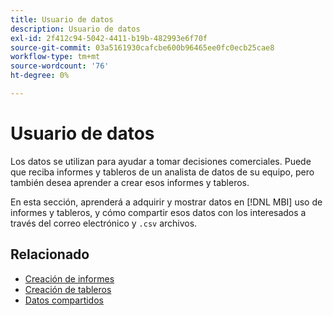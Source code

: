 ```yaml
---
title: Usuario de datos
description: Usuario de datos
exl-id: 2f412c94-5042-4411-b19b-482993e6f70f
source-git-commit: 03a5161930cafcbe600b96465ee0fc0ecb25cae8
workflow-type: tm+mt
source-wordcount: '76'
ht-degree: 0%

---
```


# Usuario de datos

Los datos se utilizan para ayudar a tomar decisiones comerciales. Puede que reciba informes y tableros de un analista de datos de su equipo, pero también desea aprender a crear esos informes y tableros.

En esta sección, aprenderá a adquirir y mostrar datos en [!DNL MBI] uso de informes y tableros, y cómo compartir esos datos con los interesados a través del correo electrónico y `.csv` archivos.

## Relacionado

* [Creación de informes](../mbi/data-user/reports/rpt-fundamentals.md)
* [Creación de tableros](../mbi/data-user/dashboards/ess-dashboards.md)
* [Datos compartidos](../mbi/data-user/export-data/share-data.md)
